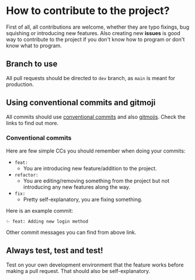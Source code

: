# How to contribute to the project?
First of all, all contributions are welcome, whether they are typo fixings, bug squishing or introducing new features. Also creating new **issues** is good way to contribute to the project if you don't know how to program or don't know what to program.

## Branch to use
All pull requests should be directed to `dev` branch, as `main` is meant for production.

## Using conventional commits and gitmoji
All commits should use [conventional commits](https://www.conventionalcommits.org/en/v1.0.0/) and also [gitmojis](https://gitmoji.dev). Check the links to find out more.

### Conventional commits
Here are few simple CCs you should remember when doing your commits:

- `feat:`
    - You are introducing new feature/addition to the project.
- `refactor:`
    - You are editing/removing something from the project but not introducing any new features along the way.
- `fix:`
    - Pretty self-explanatory, you are fixing something.

Here is an example commit:
```
✨ feat: Adding new login method
```

Other commit messages you can find from above link.

## Always test, test and test!
Test on your own development environment that the feature works before making a pull request. That should also be self-explanatory.